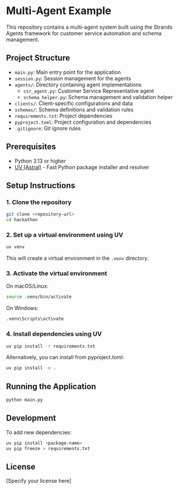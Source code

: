 # Multi-Agent Example

This repository contains a multi-agent system built using the Strands Agents framework for customer service automation and schema management.

## Project Structure

- `main.py`: Main entry point for the application
- `session.py`: Session management for the agents
- `agents/`: Directory containing agent implementations
  - `csr_agent.py`: Customer Service Representative agent
  - `schema_helper.py`: Schema management and validation helper
- `clients/`: Client-specific configurations and data
- `schemas/`: Schema definitions and validation rules
- `requirements.txt`: Project dependencies
- `pyproject.toml`: Project configuration and dependencies
- `.gitignore`: Git ignore rules

## Prerequisites

- Python 3.13 or higher
- [UV (Astral)](https://github.com/astral-sh/uv) - Fast Python package installer and resolver

## Setup Instructions

### 1. Clone the repository

```bash
git clone <repository-url>
cd hackathon
```

### 2. Set up a virtual environment using UV

```bash
uv venv
```

This will create a virtual environment in the `.venv` directory.

### 3. Activate the virtual environment

On macOS/Linux:

```bash
source .venv/bin/activate
```

On Windows:

```bash
.venv\Scripts\activate
```

### 4. Install dependencies using UV

```bash
uv pip install -r requirements.txt
```

Alternatively, you can install from pyproject.toml:

```bash
uv pip install -e .
```

## Running the Application

```bash
python main.py
```

## Development

To add new dependencies:

```bash
uv pip install <package-name>
uv pip freeze > requirements.txt
```

## License

[Specify your license here]
